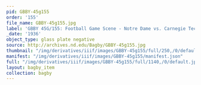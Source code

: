 ```yaml
---
pid: GBBY-45g155
order: '155'
file_name: GBBY-45g155.jpg
label: 'GBBY 45G/155: Football Game Scene - Notre Dame vs. Carnegie Tech - 1936'
_date: '1936'
object_type: glass plate negative
source: http://archives.nd.edu/Bagby/GBBY-45g155.jpg
thumbnail: "/img/derivatives/iiif/images/GBBY-45g155/full/250,/0/default.jpg"
manifest: "/img/derivatives/iiif/images/GBBY-45g155/manifest.json"
full: "/img/derivatives/iiif/images/GBBY-45g155/full/1140,/0/default.jpg"
layout: bagby_item
collection: bagby
---
```

